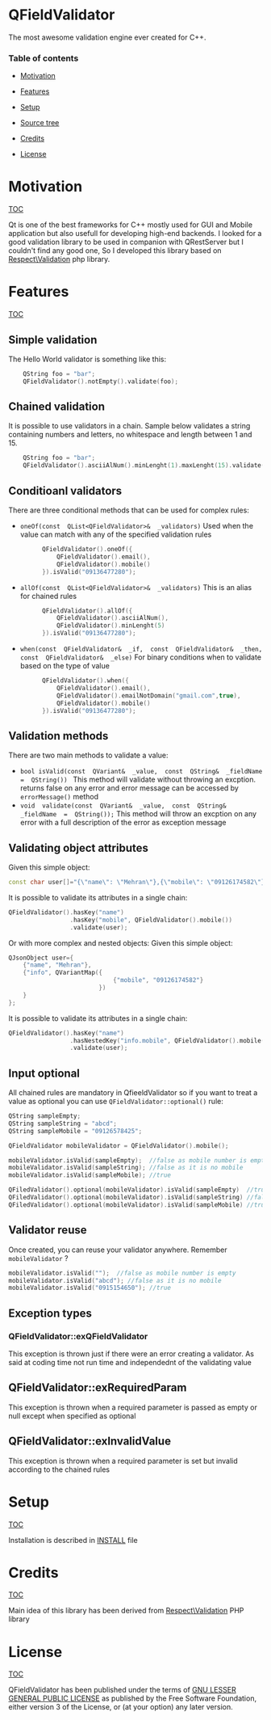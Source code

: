 
#  QFieldValidator



The  most  awesome  validation  engine  ever  created  for  C++.



###  Table  of  contents

-  [Motivation](#motivation)

-  [Features](#features)

-  [Setup](#setup)

-  [Source  tree](#source-tree)

-  [Credits](#credits)

-  [License](#license)





#  Motivation

[TOC](#table-of-contents)

Qt  is  one  of  the  best  frameworks  for  C++  mostly  used  for  GUI  and  Mobile  application  but  also  usefull  for  developing  high-end  backends.  I  looked  for  a  good  validation  library  to  be  used  in  companion  with  QRestServer  but  I  couldn't  find  any  good  one,  So  I  developed  this  library  based  on  [Respect\Validation](https://github.com/Respect/Validation)  php  library.


#  Features

[TOC](#table-of-contents)

##  Simple  validation
The  Hello  World  validator  is  something  like  this:
``` C++
    QString foo = "bar";
    QFieldValidator().notEmpty().validate(foo);
```
## Chained validation
It is possible to use validators in a chain. Sample below validates a string containing numbers and letters, no whitespace and length between 1 and 15.
``` C++
    QString foo = "bar";
    QFieldValidator().asciiAlNum().minLenght(1).maxLenght(15).validate(foo);
```
## Conditioanl validators
There are three conditional methods that can be used for complex rules:
- `oneOf(const  QList<QFieldValidator>&  _validators)`
    Used when the value can match with any of the specified validation rules
    ```c++
          QFieldValidator().oneOf({
              QFieldValidator().email(),
              QFieldValidator().mobile()
          }).isValid("09136477280");
    ```
- `allOf(const  QList<QFieldValidator>&  _validators)`
    This is an alias for chained rules
    ```c++
          QFieldValidator().allOf({
              QFieldValidator().asciiAlNum(),
              QFieldValidator().minLenght(5)
          }).isValid("09136477280");
    ```
- `when(const  QFieldValidator&  _if,  const  QFieldValidator&  _then,  const  QFieldValidator&  _else)`
    For binary conditions when to validate based on the type of value
    ```c++
          QFieldValidator().when({
              QFieldValidator().email(),
              QFieldValidator().emailNotDomain("gmail.com",true),
              QFieldValidator().mobile()
          }).isValid("09136477280");
    ```

## Validation methods
There are two main methods to validate a value:
- `bool isValid(const  QVariant&  _value,  const  QString&  _fieldName  =  QString()) `
    This method will validate without throwing an excption. returns false on any error and error message can be accessed by `errorMessage()` method
- `void  validate(const  QVariant&  _value,  const  QString&  _fieldName  =  QString());`
    This method will throw an excption on any error with a full description of the error as exception message

## Validating object attributes
Given this simple object:
```c++
const char user[]="{\"name\": \"Mehran\"},{\"mobile\": \"09126174582\"}";
```
It is possible to validate its attributes in a single chain:
```c++
QFieldValidator().hasKey("name")
                 .hasKey("mobile", QFieldValidator().mobile())
                 .validate(user);
```
Or with more complex and nested objects:
Given this simple object:
```c++
QJsonObject user={
    {"name", "Mehran"},
    {"info", QVariantMap({
                             {"mobile", "09126174582"}
                         })
    }
};
```
It is possible to validate its attributes in a single chain:
```c++
QFieldValidator().hasKey("name")
                 .hasNestedKey("info.mobile", QFieldValidator().mobile())
                 .validate(user);
```
## Input optional
All chained rules are mandatory in QfieeldValidator so if you want to treat a value as optional you can use  `QFieldValidator::optional()`  rule:
```c++
QString sampleEmpty;
QString sampleString = "abcd";
QString sampleMobile = "09126578425";

QFieldValidator mobileValidator = QFieldValidator().mobile();

mobileValidator.isValid(sampleEmpty);  //false as mobile number is empty
mobileValidator.isValid(sampleString); //false as it is no mobile
mobileValidator.isValid(sampleMobile); //true

QFiledValidator().optional(mobileValidator).isValid(sampleEmpty)  //true as was optional
QFiledValidator().optional(mobileValidator).isValid(sampleString) //false as it is incorrect
QFiledValidator().optional(mobileValidator).isValid(sampleMobile) //true
```
## Validator reuse
Once created, you can reuse your validator anywhere. Remember `mobileValidator` ?
```c++
mobileValidator.isValid("");  //false as mobile number is empty
mobileValidator.isValid("abcd"); //false as it is no mobile
mobileValidator.isValid("0915154650"); //true
```

## Exception types
### QFieldValidator::exQFieldValidator
This exception is thrown just if there were an error creating a validator. As said at coding time not run time and independednt of the validating value
## QFieldValidator::exRequiredParam
This exception is thrown when a required parameter is passed as empty or null except when specified as optional
## QFieldValidator::exInvalidValue
This exception is thrown when a required parameter is set but invalid according to the chained rules

#  Setup

[TOC](#table-of-contents)

  Installation is described in [INSTALL](./INSTALL) file


#  Credits

[TOC](#table-of-contents)

Main  idea  of  this  library  has  been  derived  from [Respect\Validation](https://github.com/Respect/Validation) PHP library



#  License

[TOC](#table-of-contents)



QFieldValidator  has  been  published  under  the  terms  of  [GNU  LESSER  GENERAL  PUBLIC  LICENSE](./LICENSE)  as  published  by  the  Free  Software  Foundation,  either  version  3  of  the  License,  or  (at  your  option)  any  later  version.
